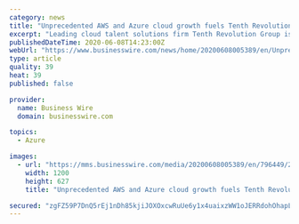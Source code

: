 ```yaml
---
category: news
title: "Unprecedented AWS and Azure cloud growth fuels Tenth Revolution Group recruitment drive"
excerpt: "Leading cloud talent solutions firm Tenth Revolution Group is launching a new initiative to bring on experienced recruitment consultants as it looks t"
publishedDateTime: 2020-06-08T14:23:00Z
webUrl: "https://www.businesswire.com/news/home/20200608005389/en/Unprecedented-AWS-Azure-cloud-growth-fuels-Tenth"
type: article
quality: 39
heat: 39
published: false

provider:
  name: Business Wire
  domain: businesswire.com

topics:
  - Azure

images:
  - url: "https://mms.businesswire.com/media/20200608005389/en/796449/23/frg.jpg"
    width: 1200
    height: 627
    title: "Unprecedented AWS and Azure cloud growth fuels Tenth Revolution Group recruitment drive"

secured: "zgFZ59P7DnQ5rEj1nDh85kjiJOXOxcwRuUe6y1x4uaixzWW1oJERRdohOhapLefOJ4ZXm2O1PwqhrY72b39xdowT00Y60K3JjBmOHL0fD7j8PRPCV0AB1ajF8Htwh4gNetPVLEPm52ohoc3WRI8asflGff+8sQoss3j8FJgtYLlLL02DpaJzwPUuLBTp6aprAuar0xsetpHGjj5X7zl0Sj2T8jVX6DkuaAN4plUXghmTq1KvL5kU1CFsYq6ijmn0om2+iP38ItGwsMMFwZaRQtnhvZtoPe8hghS7p+Fxz4RL+z76AVnO5IfIwQ3Vkk1W;4b7OD1FBqZ1rBUJAqzwblA=="
---
```


